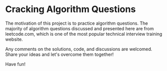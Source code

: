 # Cracking Algorithm Questions

The motivation of this project is to practice algorithm questions. The majority of algorithm questions discussed and presented here are from leetcode.com, which is one of the most popular technical interview training website.

Any comments on the solutions, code, and discussions are welcomed. Share your ideas and let's overcome them together! 

Have fun!
